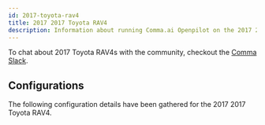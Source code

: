 ```yaml
---
id: 2017-toyota-rav4
title: 2017 2017 Toyota RAV4
description: Information about running Comma.ai Openpilot on the 2017 2017 Toyota RAV4
---
```





To chat about 2017 Toyota RAV4s with the community, checkout the  [Comma Slack](https://slack.comma.ai).
      
## Configurations
The following configuration details have been gathered for the 2017 2017 Toyota RAV4.








